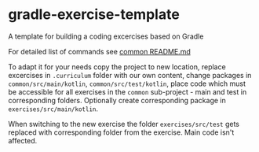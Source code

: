 # gradle-exercise-template

A template for building a coding excercises based on Gradle

For detailed list of commands see [common README.md](common/src/test/README.md)

To adapt it for your needs copy the project to new location, replace excercises in `.curriculum` folder with our own content,
change packages in `common/src/main/kotlin`, `common/src/test/kotlin`, place code which must 
be accessible for all exercises in the `common` sub-project - main and test in corresponding folders.
Optionally create corresponding package in `exercises/src/main/kotlin`.

When switching to the new exercise the folder `exercises/src/test` gets replaced with corresponding folder from the
exercise. Main code isn't affected. 



